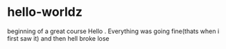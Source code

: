 # hello-worldz
beginning of a great course
Hello . Everything was going fine(thats when i first saw it)
and then hell broke lose

